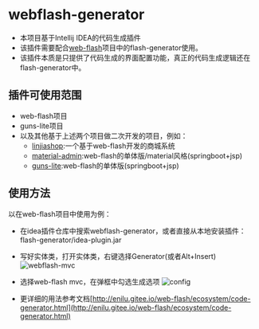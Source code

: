 # webflash-generator
- 本项目基于Intellij IDEA的代码生成插件
- 该插件需要配合[web-flash](http://enilu.gitee.io/web-flash/)项目中的flash-generator使用。
- 该插件本质是只提供了代码生成的界面配置功能，真正的代码生成逻辑还在flash-generator中。

## 插件可使用范围
- web-flash项目
- guns-lite项目
- 以及其他基于上述两个项目做二次开发的项目，例如：
    - [linjiashop](http://microapp.gitee.io/linjiashop/):一个基于web-flash开发的商城系统
    - [material-admin](http://enilu.gitee.io/material-admin/):web-flash的单体版/material风格(springboot+jsp)
    - [guns-lite](http://enilu.gitee.io/guns-lite/):web-flash的单体版(springboot+jsp)


## 使用方法
 以在web-flash项目中使用为例：
- 在idea插件仓库中搜索webflash-generator，或者直接从本地安装插件：flash-generator/idea-plugin.jar
- 写好实体类，打开实体类，右键选择Generator(或者Alt+Insert) 
![webflash-mvc](https://gitee.com/enilu/web-flash/raw/master/docs/img/plugin/generator.jpg)
- 选择web-flash mvc，在弹框中勾选生成选项
![config](https://gitee.com/enilu/web-flash/raw/master/docs/img/plugin/generator-config.jpg)

- 更详细的用法参考文档[http://enilu.gitee.io/web-flash/ecosystem/code-generator.html](http://enilu.gitee.io/web-flash/ecosystem/code-generator.html)
